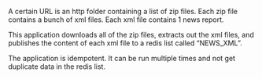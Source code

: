 A certain URL is an http folder containing a list of zip files. Each zip file contains a bunch of xml files. Each xml file contains 1 news report.


This application downloads all of the zip files, extracts out the xml files, and publishes the content of each xml file to a redis list called “NEWS_XML”.


The application is idempotent. It can be run multiple times and not get duplicate data in the redis list. 